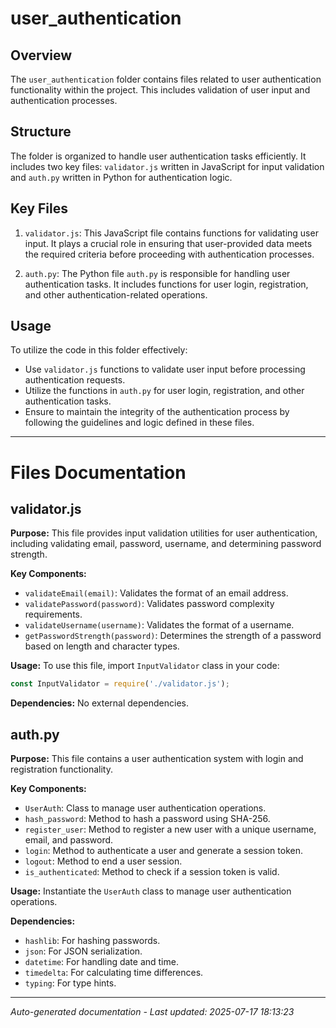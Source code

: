 # user_authentication

## Overview
The `user_authentication` folder contains files related to user authentication functionality within the project. This includes validation of user input and authentication processes.

## Structure
The folder is organized to handle user authentication tasks efficiently. It includes two key files: `validator.js` written in JavaScript for input validation and `auth.py` written in Python for authentication logic.

## Key Files
1. `validator.js`: This JavaScript file contains functions for validating user input. It plays a crucial role in ensuring that user-provided data meets the required criteria before proceeding with authentication processes.
   
2. `auth.py`: The Python file `auth.py` is responsible for handling user authentication tasks. It includes functions for user login, registration, and other authentication-related operations.

## Usage
To utilize the code in this folder effectively:
- Use `validator.js` functions to validate user input before processing authentication requests.
- Utilize the functions in `auth.py` for user login, registration, and other authentication tasks.
- Ensure to maintain the integrity of the authentication process by following the guidelines and logic defined in these files.

---

# Files Documentation

## validator.js

**Purpose:** This file provides input validation utilities for user authentication, including validating email, password, username, and determining password strength.

**Key Components:**
- `validateEmail(email)`: Validates the format of an email address.
- `validatePassword(password)`: Validates password complexity requirements.
- `validateUsername(username)`: Validates the format of a username.
- `getPasswordStrength(password)`: Determines the strength of a password based on length and character types.

**Usage:** To use this file, import `InputValidator` class in your code:
```javascript
const InputValidator = require('./validator.js');
```

**Dependencies:** No external dependencies.

## auth.py

**Purpose:** This file contains a user authentication system with login and registration functionality.

**Key Components:**
- `UserAuth`: Class to manage user authentication operations.
- `hash_password`: Method to hash a password using SHA-256.
- `register_user`: Method to register a new user with a unique username, email, and password.
- `login`: Method to authenticate a user and generate a session token.
- `logout`: Method to end a user session.
- `is_authenticated`: Method to check if a session token is valid.

**Usage:** Instantiate the `UserAuth` class to manage user authentication operations.

**Dependencies:**
- `hashlib`: For hashing passwords.
- `json`: For JSON serialization.
- `datetime`: For handling date and time.
- `timedelta`: For calculating time differences.
- `typing`: For type hints.

---
*Auto-generated documentation - Last updated: 2025-07-17 18:13:23*
